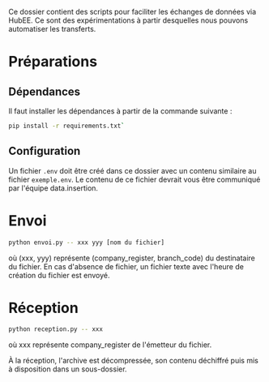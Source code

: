 Ce dossier contient des scripts pour faciliter les échanges de données via HubEE. Ce sont des expérimentations à partir desquelles nous pouvons automatiser les transferts.


# Préparations

## Dépendances

Il faut installer les dépendances à partir de la commande suivante :

```bash
pip install -r requirements.txt`
```

## Configuration

Un fichier `.env` doit être créé dans ce dossier avec un contenu similaire au fichier `exemple.env`. Le contenu de ce fichier devrait vous être communiqué par l'équipe data.insertion.


# Envoi

```bash
python envoi.py -- xxx yyy [nom du fichier]
```

où (xxx, yyy) représente (company_register, branch_code) du destinataire du fichier.
En cas d'absence de fichier, un fichier texte avec l'heure de création du fichier est envoyé.


# Réception

```bash
python reception.py -- xxx
```

où xxx représente company_register de l'émetteur du fichier.

À la réception, l'archive est décompressée, son contenu déchiffré puis mis à disposition dans un sous-dossier.

